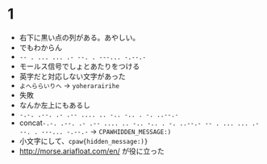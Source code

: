 # 1
- 右下に黒い点の列がある。あやしい。
- でもわからん
- `-- . ... ... .- --. . ---... -.--.-`
- モールス信号でしょとあたりをつける
- 英字だと対応しない文字があった
- `よへららいりへ` -> `yoherarairihe`
- 失敗
- なんか左上にもあるし
- `-.-. .--. .- .-- .... .. -.. -.. . -. ..--.-`
- concat`-.-. .--. .- .-- .... .. -.. -.. . -. ..--.- -- . ... ... .- --. . ---... -.--.-` -> `CPAWHIDDEN_MESSAGE:)`
- 小文字にして、`cpaw{hidden_message:)}`
- http://morse.ariafloat.com/en/ が役に立った
